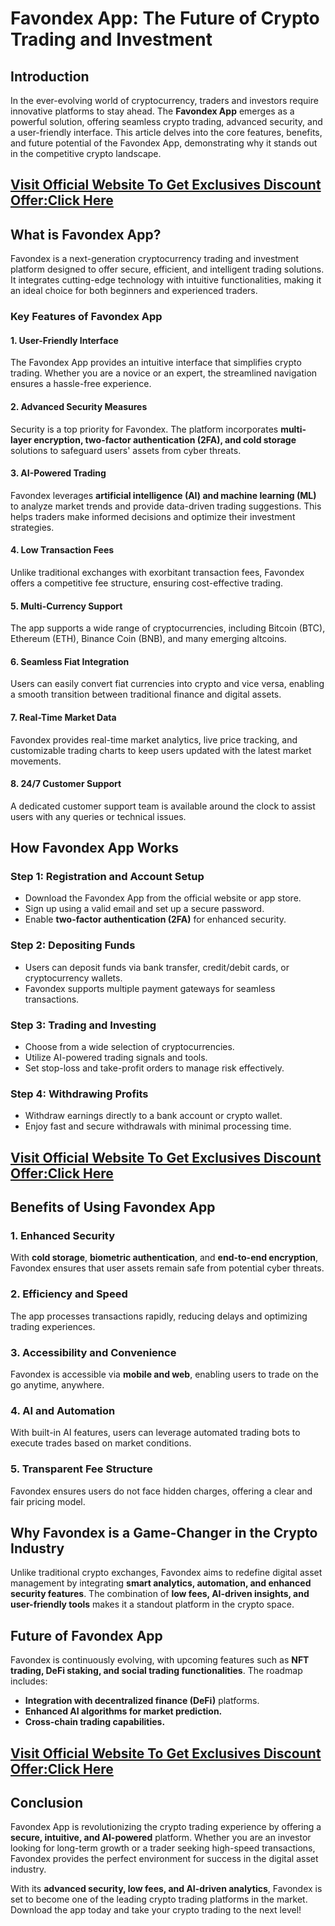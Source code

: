 # Favondex App: The Future of Crypto Trading and Investment

## Introduction

In the ever-evolving world of cryptocurrency, traders and investors require innovative platforms to stay ahead. The **Favondex App** emerges as a powerful solution, offering seamless crypto trading, advanced security, and a user-friendly interface. This article delves into the core features, benefits, and future potential of the Favondex App, demonstrating why it stands out in the competitive crypto landscape.

## **[Visit Official Website To Get Exclusives Discount Offer:Click Here](https://mydealsjunction.info/get-favondexapp)**

## What is Favondex App?

Favondex is a next-generation cryptocurrency trading and investment platform designed to offer secure, efficient, and intelligent trading solutions. It integrates cutting-edge technology with intuitive functionalities, making it an ideal choice for both beginners and experienced traders.

### Key Features of Favondex App

#### 1. **User-Friendly Interface**
The Favondex App provides an intuitive interface that simplifies crypto trading. Whether you are a novice or an expert, the streamlined navigation ensures a hassle-free experience.

#### 2. **Advanced Security Measures**
Security is a top priority for Favondex. The platform incorporates **multi-layer encryption, two-factor authentication (2FA), and cold storage** solutions to safeguard users' assets from cyber threats.

#### 3. **AI-Powered Trading**
Favondex leverages **artificial intelligence (AI) and machine learning (ML)** to analyze market trends and provide data-driven trading suggestions. This helps traders make informed decisions and optimize their investment strategies.

#### 4. **Low Transaction Fees**
Unlike traditional exchanges with exorbitant transaction fees, Favondex offers a competitive fee structure, ensuring cost-effective trading.

#### 5. **Multi-Currency Support**
The app supports a wide range of cryptocurrencies, including Bitcoin (BTC), Ethereum (ETH), Binance Coin (BNB), and many emerging altcoins.

#### 6. **Seamless Fiat Integration**
Users can easily convert fiat currencies into crypto and vice versa, enabling a smooth transition between traditional finance and digital assets.

#### 7. **Real-Time Market Data**
Favondex provides real-time market analytics, live price tracking, and customizable trading charts to keep users updated with the latest market movements.

#### 8. **24/7 Customer Support**
A dedicated customer support team is available around the clock to assist users with any queries or technical issues.

## How Favondex App Works

### Step 1: Registration and Account Setup
- Download the Favondex App from the official website or app store.
- Sign up using a valid email and set up a secure password.
- Enable **two-factor authentication (2FA)** for enhanced security.

### Step 2: Depositing Funds
- Users can deposit funds via bank transfer, credit/debit cards, or cryptocurrency wallets.
- Favondex supports multiple payment gateways for seamless transactions.

### Step 3: Trading and Investing
- Choose from a wide selection of cryptocurrencies.
- Utilize AI-powered trading signals and tools.
- Set stop-loss and take-profit orders to manage risk effectively.

### Step 4: Withdrawing Profits
- Withdraw earnings directly to a bank account or crypto wallet.
- Enjoy fast and secure withdrawals with minimal processing time.

## **[Visit Official Website To Get Exclusives Discount Offer:Click Here](https://mydealsjunction.info/get-favondexapp)**

## Benefits of Using Favondex App

### **1. Enhanced Security**
With **cold storage**, **biometric authentication**, and **end-to-end encryption**, Favondex ensures that user assets remain safe from potential cyber threats.

### **2. Efficiency and Speed**
The app processes transactions rapidly, reducing delays and optimizing trading experiences.

### **3. Accessibility and Convenience**
Favondex is accessible via **mobile and web**, enabling users to trade on the go anytime, anywhere.

### **4. AI and Automation**
With built-in AI features, users can leverage automated trading bots to execute trades based on market conditions.

### **5. Transparent Fee Structure**
Favondex ensures users do not face hidden charges, offering a clear and fair pricing model.

## Why Favondex is a Game-Changer in the Crypto Industry

Unlike traditional crypto exchanges, Favondex aims to redefine digital asset management by integrating **smart analytics, automation, and enhanced security features**. The combination of **low fees, AI-driven insights, and user-friendly tools** makes it a standout platform in the crypto space.

## Future of Favondex App

Favondex is continuously evolving, with upcoming features such as **NFT trading, DeFi staking, and social trading functionalities**. The roadmap includes:
- **Integration with decentralized finance (DeFi)** platforms.
- **Enhanced AI algorithms for market prediction.**
- **Cross-chain trading capabilities.**

## **[Visit Official Website To Get Exclusives Discount Offer:Click Here](https://mydealsjunction.info/get-favondexapp)**

## Conclusion

Favondex App is revolutionizing the crypto trading experience by offering a **secure, intuitive, and AI-powered** platform. Whether you are an investor looking for long-term growth or a trader seeking high-speed transactions, Favondex provides the perfect environment for success in the digital asset industry.

With its **advanced security, low fees, and AI-driven analytics**, Favondex is set to become one of the leading crypto trading platforms in the market. Download the app today and take your crypto trading to the next level!
